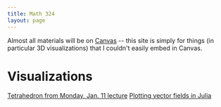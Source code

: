 ```yaml
---
title: Math 324
layout: page
---
```


Almost all materials will be on [Canvas](https://canvas.uw.edu/courses/1460640)
-- this site is simply for things (in particular 3D visualizations) that I
couldn't easily embed in Canvas.

# Visualizations

[Tetrahedron from Monday, Jan. 11 lecture](./tetrahedron.html) 
[Plotting vector fields in Julia](./vector-fields.html)